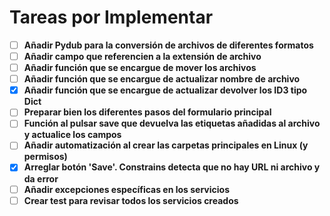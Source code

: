 
# Tareas por Implementar

 - [ ] **Añadir Pydub para la conversión de archivos de diferentes formatos**
 - [ ] **Añadir campo que referencien a la extensión de archivo**
 - [ ] **Añadir función que se encargue de mover los archivos**
 - [ ] **Añadir función que se encargue de actualizar nombre de archivo**
 - [x] **Añadir función que se encargue de actualizar devolver los ID3 tipo Dict**
 - [ ] **Preparar bien los diferentes pasos del formulario principal**
 - [ ] **Función al pulsar save que devuelva las etiquetas añadidas al archivo y actualice los campos**
 - [ ] **Añadir automatización al crear las carpetas principales en Linux (y permisos)**
 - [x] **Arreglar botón 'Save'. Constrains detecta que no hay URL ni archivo y da error**
 - [ ] **Añadir excepciones específicas en los servicios**
 - [ ] **Crear test para revisar todos los servicios creados**